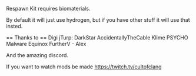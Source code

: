 Respawn Kit requires biomaterials.

By default it will just use hydrogen, but if you have other stuff it will use that insted.

== Thanks to ==
Digi
jTurp:
DarkStar
AccidentallyTheCable
Klime
PSYCHO
Malware
Equinox
FurtherV - Alex

And the amazing discord.

If you want to watch mods be made https://twitch.tv/cultofclang
